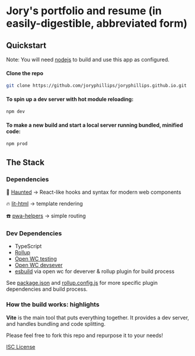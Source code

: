 # Jory's portfolio and resume (in easily-digestible, abbreviated form)

## Quickstart

Note: You will need [nodejs](https://nodejs.org/en/) to build and use this app as configured.

#### Clone the repo

```bash
git clone https://github.com/joryphillips/joryphillips.github.io.git
```

#### To spin up a dev server with hot module reloading:

```bash
npm dev
```

#### To make a new build and start a local server running bundled, minified code:

```bash
npm prod
```

## The Stack

### Dependencies

👻 [Haunted](https://hauntedhooks.netlify.app) -> React-like hooks and syntax for modern web components

🔥 [lit-html](https://lit.dev/docs/libraries/standalone-templates/) -> template rendering

☎️ [pwa-helpers](https://github.com/Polymer/pwa-helpers) -> simple routing

### Dev Dependencies

- TypeScript
- [Rollup](https://rollupjs.org/guide/en/)
- [Open WC testing](https://modern-web.dev/guides/test-runner/getting-started/)
- [Open WC devsever](https://modern-web.dev/guides/dev-server/getting-started/)
- [esbuild](https://esbuild.github.io) via open wc for deverver & rollup plugin for build process

See [package.json](https://github.com/joryphillips/joryphillips.github.io/blob/main/package.json) and [rollup.config.js](https://github.com/joryphillips/joryphillips.github.io/blob/main/rollup.config.js) for more specific plugin dependencies and build process.

### How the build works: highlights

**Vite** is the main tool that puts everything together. It provides a dev server, and handles bundling and code splitting.

Please feel free to fork this repo and repurpose it to your needs!

[ISC License](https://github.com/joryphillips/joryphillips.github.io/blob/master/LICENSE.md)
